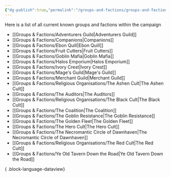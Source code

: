 ```yaml
---
{"dg-publish":true,"permalink":"/groups-and-factions/groups-and-factions/","hideInGraph":true,"updated":"2025-08-11T11:53:31.526+01:00"}
---
```


Here is a list of all current known groups and factions within the campaign
- [[Groups & Factions/Adventurers Guild\|Adventurers Guild]]
- [[Groups & Factions/Companions\|Companions]]
- [[Groups & Factions/Ebon Quill\|Ebon Quill]]
- [[Groups & Factions/Fruit Cutters\|Fruit Cutters]]
- [[Groups & Factions/Goblin Mafia\|Goblin Mafia]]
- [[Groups & Factions/Halos Emporium\|Halos Emporium]]
- [[Groups & Factions/Ivory Crest\|Ivory Crest]]
- [[Groups & Factions/Mage's Guild\|Mage's Guild]]
- [[Groups & Factions/Merchant Guild\|Merchant Guild]]
- [[Groups & Factions/Religious Organisations/The Ashen Cult\|The Ashen Cult]]
- [[Groups & Factions/The Auditors\|The Auditors]]
- [[Groups & Factions/Religious Organisations/The Black Cult\|The Black Cult]]
- [[Groups & Factions/The Coalition\|The Coalition]]
- [[Groups & Factions/The Goblin Resistance\|The Goblin Resistance]]
- [[Groups & Factions/The Golden Fleet\|The Golden Fleet]]
- [[Groups & Factions/The Hero Cult\|The Hero Cult]]
- [[Groups & Factions/The Necromantic Circle of Dawnhaven\|The Necromantic Circle of Dawnhaven]]
- [[Groups & Factions/Religious Organisations/The Red Cult\|The Red Cult]]
- [[Groups & Factions/Ye Old Tavern Down the Road\|Ye Old Tavern Down the Road]]

{ .block-language-dataview}
